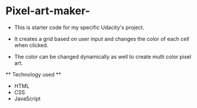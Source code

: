 # Pixel-art-maker-

* This is starter code for my specific Udacity's project.

* It creates a grid based on user input and changes the color of each cell when clicked.

* The color can be changed dynamically as well to create multi color pixel art.

** Technology used **

* HTML
* CSS
* JavaScript

